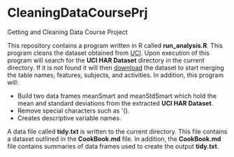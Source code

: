# CleaningDataCoursePrj
Getting and Cleaning Data Course Project

This repository contains a program written in R called **run_analysis.R**. This program
cleans the dataset obtained from [UCI](https://d396qusza40orc.cloudfront.net/getdata%2Fprojectfiles%2FUCI%20HAR%20Dataset.zip "UCI HAR Dataset"). Upon execution of this program will search for the
**UCI HAR Dataset** directory in the current directory. If it is not found it will then [download](https://d396qusza40orc.cloudfront.net/getdata%2Fprojectfiles%2FUCI%20HAR%20Dataset.zip "UCI HAR Dataset")
the dataset to start merging the table names, features, subjects, and activities.
In addition, this program will:

*	Build two data frames meanSmart and meanStdSmart which hold the mean and standard deviations
	from the extracted **UCI HAR Dataset**. 
*	Remove special characters such as '().
*	Creates descriptive variable names.
	

A data file called **tidy.txt** is written to the current directory. This file
contains a dataset outlined in the **CookBook.md** file. In addition, the **CookBook.md**
file contains summaries of data frames used to create the output **tidy.txt**.
